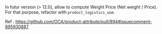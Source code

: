 In futur version (\> 12.0), allow to compute Weight Price (Net weight /
Price). For that purpose, refactor with `product_logistics_uom`.

Ref :
<https://github.com/OCA/product-attribute/pull/894#issuecomment-895930887>

